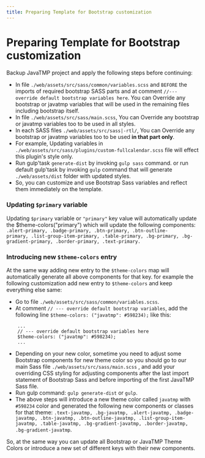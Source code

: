 ```yaml
---
title: Preparing Template for Bootstrap customization
---
```

# Preparing Template for Bootstrap customization
Backup JavaTMP project and apply the following steps before continuing:
*   In file `./web/assets/src/sass/common/variables.scss` and `BEFORE` the imports of required bootstrap SASS parts and at
    comment `//--- override default bootstrap variables here`.
    You can Override any bootstrap or javatmp variables that will be used in the remaining files including bootstrap itself.
*   In file `./web/assets/src/sass/main.scss`, You can Override any bootstrap or javatmp variables too to be used in all styles.
*   In each SASS files `./web/assets/src/sass|-rtl/`, You can Override any bootstrap or javatmp variables too to be used **in that part only**.
*   For example, Updating variables in `./web/assets/src/sass/plugins/custom-fullcalendar.scss` file will effect this plugin's style only.
*   Run gulp'task `generate-dist` by invoking `gulp sass` command. or run default gulp'task by invoking `gulp` command
    that will generate `./web/assets/dist` folder with updated styles.
*   So, you can customize and use Bootstrap Sass variables and reflect them immediately on the template.

### Updating `$primary` variable
Updating `$primary` variable or `"primary"` key value will automatically update the $theme-colors("primary")
which will update the following components:
`.alert-primary, .badge-primary, .btn-primary, .btn-outline-primary, .list-group-item-primary,
.table-primary, .bg-primary, .bg-gradient-primary, .border-primary, .text-primary.`

### Introducing new `$theme-colors` entry
At the same way adding new entry to the `$theme-colors` map will automatically generate all above components for that key.
for example the following customization add new entry to `$theme-colors` and keep everything else same:
*   Go to file `./web/assets/src/sass/common/variables.scss`.
*   At comment `// --- override default bootstrap variables`, add the following line
    `$theme-colors: ("javatmp": #598234);` like this:
```
    ...
    // --- override default bootstrap variables here
    $theme-colors: ("javatmp": #598234);
    ...
```
*   Depending on your new color, sometime you need to adjust some Bootstrap components for new theme color so you
    should go to our main Sass file `./web/assets/src/sass/main.scss` , and add your overriding CSS styling for
    adjusting components after the last import statement of Bootstrap Sass and before importing of the first JavaTMP Sass file.
*   Run gulp command: `gulp generate-dist` or `gulp`.
*   The above steps will introduce a new theme color called `javatmp` with `#598234` color and generated
    the following new components or classes for that theme:
    `.text-javatmp, .bg-javatmp, .alert-javatmp, .badge-javatmp, .btn-javatmp, .btn-outline-javatmp,
    .list-group-item-javatmp, .table-javatmp, .bg-gradient-javatmp, .border-javatmp, .bg-gradient-javatmp`.

So, at the same way you can update all Bootstrap or JavaTMP Theme Colors
or introduce a new set of different keys with their new components.

